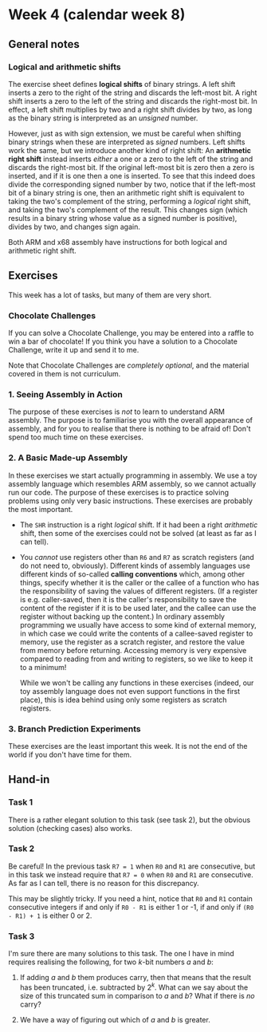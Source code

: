# Week 4 (calendar week 8)

## General notes

### Logical and arithmetic shifts

The exercise sheet defines **logical shifts** of binary strings. A left shift inserts a zero to the right of the string and discards the left-most bit. A right shift inserts a zero to the left of the string and discards the right-most bit. In effect, a left shift multiplies by two and a right shift divides by two, as long as the binary string is interpreted as an *unsigned* number.

However, just as with sign extension, we must be careful when shifting binary strings when these are interpreted as *signed* numbers. Left shifts work the same, but we introduce another kind of right shift: An **arithmetic right shift** instead inserts *either* a one or a zero to the left of the string and discards the right-most bit. If the original left-most bit is zero then a zero is inserted, and if it is one then a one is inserted. To see that this indeed does divide the corresponding signed number by two, notice that if the left-most bit of a binary string is one, then an arithmetic right shift is equivalent to taking the two's complement of the string, performing a *logical* right shift, and taking the two's complement of the result. This changes sign (which results in a binary string whose value as a signed number is positive), divides by two, and changes sign again.

Both ARM and x68 assembly have instructions for both logical and arithmetic right shift.


## Exercises

This week has a lot of tasks, but many of them are very short.

### Chocolate Challenges

If you can solve a Chocolate Challenge, you may be entered into a raffle to win a bar of chocolate! If you think you have a solution to a Chocolate Challenge, write it up and send it to me.

Note that Chocolate Challenges are *completely optional*, and the material covered in them is not curriculum.

### 1. Seeing Assembly in Action

The purpose of these exercises is *not* to learn to understand ARM assembly. The purpose is to familiarise you with the overall appearance of assembly, and for you to realise that there is nothing to be afraid of! Don't spend too much time on these exercises.

### 2. A Basic Made-up Assembly

In these exercises we start actually programming in assembly. We use a toy assembly language which resembles ARM assembly, so we cannot actually run our code. The purpose of these exercises is to practice solving problems using only very basic instructions. These exercises are probably the most important.

- The `SHR` instruction is a right *logical* shift. If it had been a right *arithmetic* shift, then some of the exercises could not be solved (at least as far as I can tell).

- You *cannot* use registers other than `R6` and `R7` as scratch registers (and do not need to, obviously). Different kinds of assembly languages use different kinds of so-called **calling conventions** which, among other things, specify whether it is the caller or the callee of a function who has the responsibility of saving the values of different registers. (If a register is e.g. caller-saved, then it is the caller's responsibility to save the content of the register if it is to be used later, and the callee can use the register without backing up the content.) In ordinary assembly programming we usually have access to some kind of external memory, in which case we could write the contents of a callee-saved register to memory, use the register as a scratch register, and restore the value from memory before returning. Accessing memory is very expensive compared to reading from and writing to registers, so we like to keep it to a minimum!
  
  While we won't be calling any functions in these exercises (indeed, our toy assembly language does not even support functions in the first place), this is idea behind using only some registers as scratch registers.

### 3. Branch Prediction Experiments

These exercises are the least important this week. It is not the end of the world if you don't have time for them.


## Hand-in

### Task 1

There is a rather elegant solution to this task (see task 2), but the obvious solution (checking cases) also works.


### Task 2

Be careful! In the previous task `R7 = 1` when `R0` and `R1` are consecutive, but in this task we instead require that `R7 = 0` when `R0` and `R1` are consecutive. As far as I can tell, there is no reason for this discrepancy.

This may be slightly tricky. If you need a hint, notice that `R0` and `R1` contain consecutive integers if and only if `R0 - R1` is either 1 or -1, if and only if `(R0 - R1) + 1` is either 0 or 2.


### Task 3

I'm sure there are many solutions to this task. The one I have in mind requires realising the following, for two $k$-bit numbers $a$ and $b$:

1. If adding $a$ and $b$ them produces carry, then that means that the result has been truncated, i.e. subtracted by $2^k$. What can we say about the size of this truncated sum in comparison to $a$ and $b$? What if there is *no* carry?

2. We have a way of figuring out which of $a$ and $b$ is greater.